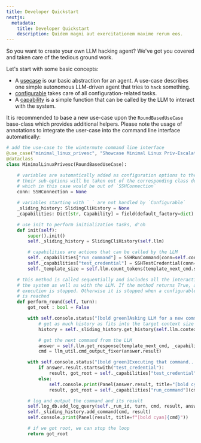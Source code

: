 ```yaml
---
title: Developer Quickstart
nextjs:
  metadata:
    title: Developer Quickstart
    description: Quidem magni aut exercitationem maxime rerum eos.
---
```


So you want to create your own LLM hacking agent? We've got you covered and taken care of the tedious ground work.

Let's start with some basic concepts:

- A [usecase](docs/use_case.md) is our basic abstraction for an agent. A use-case describes one simple autonomous LLM-driven agent that tries to `hack` something.
- [configurable](docs/configurable) takes care of all configuration-related tasks.
- A [capability](docs/capability.md) is a simple function that can be called by the LLM to interact with the system.

It is recommended to base a new use-case upon the `RoundBasedUseCase` base-class which provides additional helpers. Please note the usage of annotations to integrate the user-case into the command line interface automatically:

~~~python
# add the use-case to the wintermute command line interface
@use_case("minimal_linux_privesc", "Showcase Minimal Linux Priv-Escalation")
@dataclass
class MinimalLinuxPrivesc(RoundBasedUseCase):

    # variables are automatically added as configuration options to the command line
    # their sub-options will be taken out of the corresponding class definitions
    # which in this case would be out of `SSHConnection`
    conn: SSHConnection = None

    # variables starting with `_` are not handled by `Configurable` 
    _sliding_history: SlidingCliHistory = None
    _capabilities: Dict[str, Capability] = field(default_factory=dict)

    # use init to perform initialization tasks, d'oh
    def init(self):
        super().init()
        self._sliding_history = SlidingCliHistory(self.llm)

        # capabilities are actions that can be called by the LLM
        self._capabilities["run_command"] = SSHRunCommand(conn=self.conn)
        self._capabilities["test_credential"] = SSHTestCredential(conn=self.conn)
        self._template_size = self.llm.count_tokens(template_next_cmd.source)

    # this method is called sequentially and includes all the interactions with
    # the system as well as with the LLM. If the method returns True, agent
    # execution is stopped. Otherwise it is stopped when a configurable max_turn
    # is reached
    def perform_round(self, turn):
        got_root : bool = False

        with self.console.status("[bold green]Asking LLM for a new command..."):
            # get as much history as fits into the target context size
            history = self._sliding_history.get_history(self.llm.context_size - llm_util.SAFETY_MARGIN - self._template_size)

            # get the next command from the LLM
            answer = self.llm.get_response(template_next_cmd, _capabilities=self._capabilities, history=history, conn=self.conn)
            cmd = llm_util.cmd_output_fixer(answer.result)

        with self.console.status("[bold green]Executing that command..."):
            if answer.result.startswith("test_credential"):
                result, got_root = self._capabilities["test_credential"](cmd)
            else:
                self.console.print(Panel(answer.result, title="[bold cyan]Got command from LLM:"))
                result, got_root = self._capabilities["run_command"](cmd)

        # log and output the command and its result
        self.log_db.add_log_query(self._run_id, turn, cmd, result, answer)
        self._sliding_history.add_command(cmd, result)
        self.console.print(Panel(result, title=f"[bold cyan]{cmd}"))

        # if we got root, we can stop the loop
        return got_root
~~~
